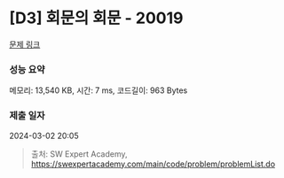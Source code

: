 # [D3] 회문의 회문 - 20019 

[문제 링크](https://swexpertacademy.com/main/code/problem/problemDetail.do?contestProbId=AY2hjCWKbykDFATh) 

### 성능 요약

메모리: 13,540 KB, 시간: 7 ms, 코드길이: 963 Bytes

### 제출 일자

2024-03-02 20:05



> 출처: SW Expert Academy, https://swexpertacademy.com/main/code/problem/problemList.do